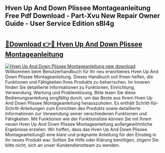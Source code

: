 ## Hven Up And Down Plissee Montageanleitung Free Pdf Download - Part-Xvu New Repair Owner Guide - User Service Edition sBI4g

# <h2><a href="http://df83ue.blite.top/?on=Hven+Up+And+Down+Plissee+Montageanleitung">🔗Download 👉🔴 Hven Up And Down Plissee Montageanleitung</a></h2>

[![Hven Up And Down Plissee Montageanleitung new download](https://i.imgur.com/lujVjoI.png)](http://df83ue.blite.top/?on=Hven+Up+And+Down+Plissee+Montageanleitung)
Willkommen beim Benutzerhandbuch für Ihr neu erworbenes Hven Up And Down Plissee Montageanleitung. Dieses Handbuch soll Ihnen helfen, die Funktionen und Fähigkeiten Ihres Produkts zu beherrschen. Im Inneren finden Sie detaillierte Informationen zu Funktionen, Einrichtung, Verwendung, Wartung und Problemlösung. Bitte lesen Sie diese Bedienungsanleitung sorgfältig durch, um das Beste aus Ihrem Hven Up And Down Plissee Montageanleitung herauszuholen. Es enthält Schritt-für-Schritt-Anleitungen zum Einrichten des Produkts sowie detaillierte Informationen zur Verwendung seiner verschiedenen Funktionen und Fähigkeiten. Mit Funktionen wie der Funktionsliste können Sie mit Ihrem neuen Hven Up And Down Plissee Montageanleitung außergewöhnliche Ergebnisse erzielen. Wir hoffen, dass das Hven Up And Down Plissee MontageanleitungD eine klare und prägnante Anleitung für den Einstieg in Ihr neues Produkt war. Sollten Sie Hilfe oder Klärung benötigen, zögern Sie bitte nicht, sich an unser Kundendienstteam zu wenden.
